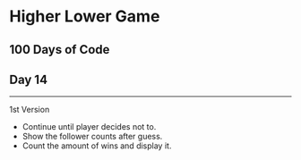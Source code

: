 # Higher Lower Game
## 100 Days of Code
## Day 14
---
1st Version
- Continue until player decides not to.
- Show the follower counts after guess.
- Count the amount of wins and display it.